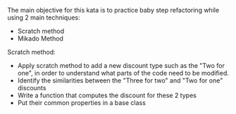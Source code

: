 The main objective for this kata is to practice baby step refactoring while using 2 main techniques:

- Scratch method
- Mikado Method

Scratch method:
- Apply scratch method to add a new discount type such as the "Two for one", in order to understand what parts of the code need to be modified.
- Identify the similarities  between the "Three for two" and "Two for one" discounts
- Write a function that computes the discount for these 2 types 
- Put their common properties in a base class

